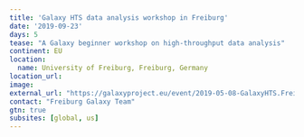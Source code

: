 ```yaml
---
title: 'Galaxy HTS data analysis workshop in Freiburg'
date: '2019-09-23'
days: 5
tease: "A Galaxy beginner workshop on high-throughput data analysis"
continent: EU
location:
  name: University of Freiburg, Freiburg, Germany
location_url:
image: 
external_url: "https://galaxyproject.eu/event/2019-05-08-GalaxyHTS.Freiburg.September2019/plain.html"
contact: "Freiburg Galaxy Team"
gtn: true
subsites: [global, us]
---
```

